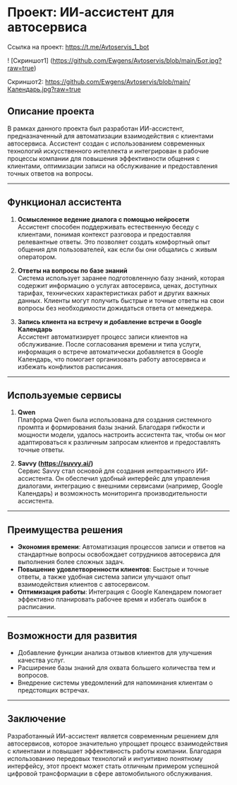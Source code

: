 # Проект: ИИ-ассистент для автосервиса

Ссылка на проект: https://t.me/Avtoservis_1_bot

! [Скриншот1] (https://github.com/Ewgens/Avtoservis/blob/main/Бот.jpg?raw=true)

Скриншот2: https://github.com/Ewgens/Avtoservis/blob/main/Календарь.jpg?raw=true

## Описание проекта

В рамках данного проекта был разработан ИИ-ассистент, предназначенный для автоматизации взаимодействия с клиентами автосервиса. Ассистент создан с использованием современных технологий искусственного интеллекта и интегрирован в рабочие процессы компании для повышения эффективности общения с клиентами, оптимизации записи на обслуживание и предоставления точных ответов на вопросы.

---

## Функционал ассистента

1. **Осмысленное ведение диалога с помощью нейросети**  
   Ассистент способен поддерживать естественную беседу с клиентами, понимая контекст разговора и предоставляя релевантные ответы. Это позволяет создать комфортный опыт общения для пользователей, как если бы они общались с живым оператором.

2. **Ответы на вопросы по базе знаний**  
   Система использует заранее подготовленную базу знаний, которая содержит информацию о услугах автосервиса, ценах, доступных тарифах, технических характеристиках работ и других важных данных. Клиенты могут получить быстрые и точные ответы на свои вопросы без необходимости дожидаться ответа от менеджера.

3. **Запись клиента на встречу и добавление встречи в Google Календарь**  
   Ассистент автоматизирует процесс записи клиентов на обслуживание. После согласования времени и типа услуги, информация о встрече автоматически добавляется в Google Календарь, что помогает организовать работу автосервиса и избежать конфликтов расписания.

---

## Используемые сервисы

1. **Qwen**  
   Платформа Qwen была использована для создания системного промпта и формирования базы знаний. Благодаря гибкости и мощности модели, удалось настроить ассистента так, чтобы он мог адаптироваться к различным запросам клиентов и предоставлять точные ответы.

2. **Savvy (https://suvvy.ai/)**  
   Сервис Savvy стал основой для создания интерактивного ИИ-ассистента. Он обеспечил удобный интерфейс для управления диалогами, интеграцию с внешними сервисами (например, Google Календарь) и возможность мониторинга производительности ассистента.

---

## Преимущества решения

- **Экономия времени**: Автоматизация процессов записи и ответов на стандартные вопросы освобождает сотрудников автосервиса для выполнения более сложных задач.
- **Повышение удовлетворенности клиентов**: Быстрые и точные ответы, а также удобная система записи улучшают опыт взаимодействия клиентов с автосервисом.
- **Оптимизация работы**: Интеграция с Google Календарем помогает эффективно планировать рабочее время и избегать ошибок в расписании.

---

## Возможности для развития

- Добавление функции анализа отзывов клиентов для улучшения качества услуг.
- Расширение базы знаний для охвата большего количества тем и вопросов.
- Внедрение системы уведомлений для напоминания клиентам о предстоящих встречах.

---

## Заключение

Разработанный ИИ-ассистент является современным решением для автосервисов, которое значительно упрощает процесс взаимодействия с клиентами и повышает эффективность работы компании. Благодаря использованию передовых технологий и интуитивно понятному интерфейсу, этот проект может стать отличным примером успешной цифровой трансформации в сфере автомобильного обслуживания.
